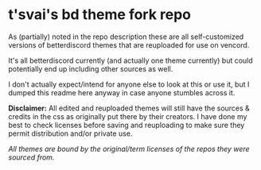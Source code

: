 # t'svai's bd theme fork repo

As (partially) noted in the repo description these are all self-customized versions of betterdiscord themes that are reuploaded for use on vencord. 

It's all betterdiscord currently (and actually one theme currently) but could potentially end up including other sources as well. 

I don't actually expect/intend for anyone else to look at this or use it, but I dumped this readme here anyway in case anyone stumbles across it. 

**Disclaimer:** All edited and reuploaded themes will still have the sources & credits in the css as originally put there by their creators. I have done my best to check licenses before saving and reuploading to make sure they permit distribution and/or private use. 

*All themes are bound by the original/term licenses of the repos they were sourced from.*
